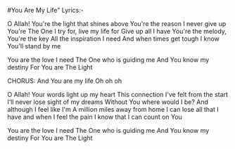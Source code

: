 #You Are My Life" Lyrics:-

O Allah!
You're the light that shines above
You're the reason I never give up
You're The One I try for, live my life for
Give up all I have
You're the melody, You're the key
All the inspiration I need
And when times get tough
I know You'll stand by me
 
You are the love I need
The One who is guiding me
And You know my destiny
For You are The Light
 
CHORUS:
And You are my life
Oh oh oh 
 
O Allah!
Your words light up my heart
This connection I've felt from the start
I’ll never lose sight of my dreams
Without You where would I be?
And although I feel like I'm 
A million miles away from home
I can lose all that I have and when I feel the pain
I know that I can count on You 

You are the love I need
The One who is guiding me
And You know my destiny
For You are The Light
